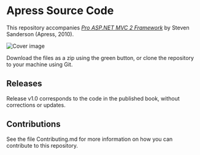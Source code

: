# Apress Source Code

This repository accompanies [*Pro ASP.NET MVC 2 Framework*](http://www.apress.com/9781430228868) by Steven Sanderson (Apress, 2010).

![Cover image](9781430228868.jpg)

Download the files as a zip using the green button, or clone the repository to your machine using Git.

## Releases

Release v1.0 corresponds to the code in the published book, without corrections or updates.

## Contributions

See the file Contributing.md for more information on how you can contribute to this repository.
